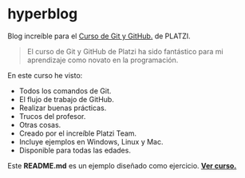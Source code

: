 # hyperblog
Blog increíble para el [Curso de Git y GitHub.](https://github.com/CarlosFXsw/hyperblog "Curso de Git y GitHub.") de PLATZI.
>El curso de Git y GitHub de Platzi ha sido fantástico para mi aprendizaje como novato en la programación.

En este curso he visto:
- Todos los comandos de Git.
- El flujo de trabajo de GitHub.
- Realizar buenas prácticas.
- Trucos del profesor.
- Otras cosas.
- Creado por el increíble Platzi Team.
- Incluye ejemplos en Windows, Linux y Mac.
- Disponible para todas las edades.

Este **README.md** es un ejemplo diseñado como ejercicio. [**Ver curso.**](https://platzi.com/cursos/git-github/ "**Ver curso.**")